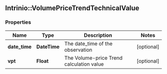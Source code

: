 ## Intrinio::VolumePriceTrendTechnicalValue

### Properties
Name | Type | Description | Notes
------------ | ------------- | ------------- | -------------
**date_time** | **DateTime** | The date_time of the observation | [optional] 
**vpt** | **Float** | The Volume-price Trend calculation value | [optional] 


